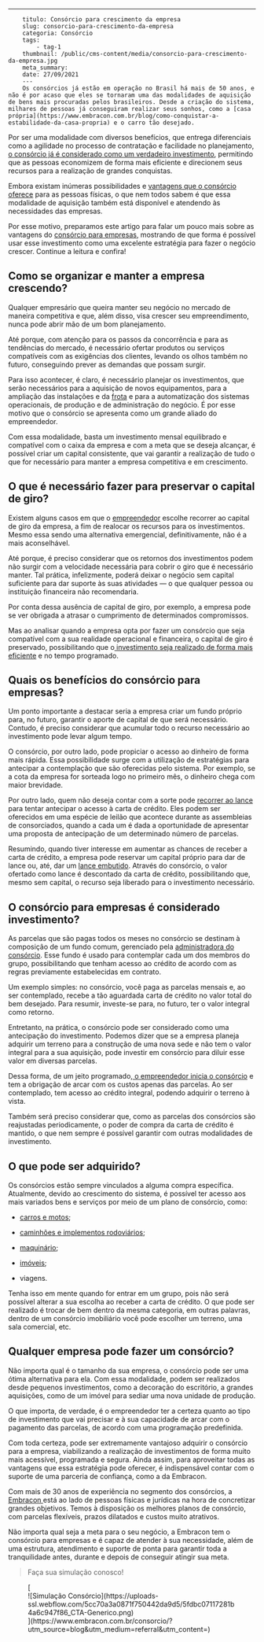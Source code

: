 ---
        titulo: Consórcio para crescimento da empresa 
        slug: consorcio-para-crescimento-da-empresa
        categoria: Consórcio
        tags:
            - tag-1
        thumbnail: /public/cms-content/media/consorcio-para-crescimento-da-empresa.jpg
        meta_summary: 
        date: 27/09/2021
        ---
        Os consórcios já estão em operação no Brasil há mais de 50 anos, e não é por acaso que eles se tornaram uma das modalidades de aquisição de bens mais procuradas pelos brasileiros. Desde a criação do sistema, milhares de pessoas já conseguiram realizar seus sonhos, como a [casa própria](https://www.embracon.com.br/blog/como-conquistar-a-estabilidade-da-casa-propria) e o carro tão desejado.

Por ser uma modalidade com diversos benefícios, que entrega diferenciais como a agilidade no processo de contratação e facilidade no planejamento, [o consórcio já é considerado como um verdadeiro investimento](https://www.embracon.com.br/blog/8-motivos-que-comprovam-que-consorcio-e-investimento), permitindo que as pessoas economizem de forma mais eficiente e direcionem seus recursos para a realização de grandes conquistas.

Embora existam inúmeras possibilidades e [vantagens que o consórcio oferece](https://www.embracon.com.br/blog/confira-10-vantagens-indiscutiveis-do-consorcio) para as pessoas físicas, o que nem todos sabem é que essa modalidade de aquisição também está disponível e atendendo às necessidades das empresas.

Por esse motivo, preparamos este artigo para falar um pouco mais sobre as vantagens do [consórcio para empresas](https://www.embracon.com.br/blog/consorcio-para-a-sua-empresa-como-ele-te-ajuda), mostrando de que forma é possível usar esse investimento como uma excelente estratégia para fazer o negócio crescer. Continue a leitura e confira!

Como se organizar e manter a empresa crescendo? 
------------------------------------------------

Qualquer empresário que queira manter seu negócio no mercado de maneira competitiva e que, além disso, visa crescer seu empreendimento, nunca pode abrir mão de um bom planejamento.

Até porque, com atenção para os passos da concorrência e para as tendências do mercado, é necessário ofertar produtos ou serviços compatíveis com as exigências dos clientes, levando os olhos também no futuro, conseguindo prever as demandas que possam surgir.

Para isso acontecer, é claro, é necessário planejar os investimentos, que serão necessários para a aquisição de novos equipamentos, para a ampliação das instalações e da [frota](https://www.embracon.com.br/blog/consorcio-para-frota-de-caminhoes) e para a automatização dos sistemas operacionais, de produção e de administração do negócio. É por esse motivo que o consórcio se apresenta como um grande aliado do empreendedor.

Com essa modalidade, basta um investimento mensal equilibrado e compatível com o caixa da empresa e com a meta que se deseja alcançar, é possível criar um capital consistente, que vai garantir a realização de tudo o que for necessário para manter a empresa competitiva e em crescimento.

O que é necessário fazer para preservar o capital de giro? 
-----------------------------------------------------------

Existem alguns casos em que o [empreendedor](https://www.embracon.com.br/blog/aprenda-em-poucos-passos-como-empreender-na-crise) escolhe recorrer ao capital de giro da empresa, a fim de realocar os recursos para os investimentos. Mesmo essa sendo uma alternativa emergencial, definitivamente, não é a mais aconselhável.

Até porque, é preciso considerar que os retornos dos investimentos podem não surgir com a velocidade necessária para cobrir o giro que é necessário manter. Tal prática, infelizmente, poderá deixar o negócio sem capital suficiente para dar suporte às suas atividades — o que qualquer pessoa ou instituição financeira não recomendaria.

Por conta dessa ausência de capital de giro, por exemplo, a empresa pode se ver obrigada a atrasar o cumprimento de determinados compromissos.

Mas ao analisar quando a empresa opta por fazer um consórcio que seja compatível com a sua realidade operacional e financeira, o capital de giro é preservado, possibilitando que o[ investimento seja realizado de forma mais eficiente](https://www.embracon.com.br/blog/investimento-na-crise-o-consorcio-sempre-e-um-bom-negocio) e no tempo programado.

Quais os benefícios do consórcio para empresas? 
------------------------------------------------

Um ponto importante a destacar seria a empresa criar um fundo próprio para, no futuro, garantir o aporte de capital de que será necessário. Contudo, é preciso considerar que acumular todo o recurso necessário ao investimento pode levar algum tempo.

O consórcio, por outro lado, pode propiciar o acesso ao dinheiro de forma mais rápida. Essa possibilidade surge com a utilização de estratégias para antecipar a contemplação que são oferecidas pelo sistema. Por exemplo, se a cota da empresa for sorteada logo no primeiro mês, o dinheiro chega com maior brevidade.

Por outro lado, quem não deseja contar com a sorte pode [recorrer ao lance](https://www.embracon.com.br/blog/como-funcionam-os-tipos-de-lances-no-consorcio) para tentar antecipar o acesso à carta de crédito. Eles podem ser oferecidos em uma espécie de leilão que acontece durante as assembleias de consorciados, quando a cada um é dada a oportunidade de apresentar uma proposta de antecipação de um determinado número de parcelas.

Resumindo, quando tiver interesse em aumentar as chances de receber a carta de crédito, a empresa pode reservar um capital próprio para dar de lance ou, até, dar um [lance embutido](https://www.embracon.com.br/blog/lance-embutido-entenda-o-que-e-como-funciona-e-como-fazer). Através do consórcio, o valor ofertado como lance é descontado da carta de crédito, possibilitando que, mesmo sem capital, o recurso seja liberado para o investimento necessário.

O consórcio para empresas é considerado investimento? 
------------------------------------------------------

As parcelas que são pagas todos os meses no consórcio se destinam à composição de um fundo comum, gerenciado pela [administradora do consórcio](https://www.embracon.com.br/blog/como-escolher-uma-administradora-de-consorcio). Esse fundo é usado para contemplar cada um dos membros do grupo, possibilitando que tenham acesso ao crédito de acordo com as regras previamente estabelecidas em contrato.

Um exemplo simples: no consórcio, você paga as parcelas mensais e, ao ser contemplado, recebe a tão aguardada carta de crédito no valor total do bem desejado. Para resumir, investe-se para, no futuro, ter o valor integral como retorno.

Entretanto, na prática, o consórcio pode ser considerado como uma antecipação do investimento. Podemos dizer que se a empresa planeja adquirir um terreno para a construção de uma nova sede e não tem o valor integral para a sua aquisição, pode investir em consórcio para diluir esse valor em diversas parcelas.

Dessa forma, de um jeito programado,[ o empreendedor inicia o consórcio](https://www.embracon.com.br/blog/use-o-consorcio-para-empreender) e tem a obrigação de arcar com os custos apenas das parcelas. Ao ser contemplado, tem acesso ao crédito integral, podendo adquirir o terreno à vista.

Também será preciso considerar que, como as parcelas dos consórcios são reajustadas periodicamente, o poder de compra da carta de crédito é mantido, o que nem sempre é possível garantir com outras modalidades de investimento.

O que pode ser adquirido? 
--------------------------

Os consórcios estão sempre vinculados a alguma compra específica. Atualmente, devido ao crescimento do sistema, é possível ter acesso aos mais variados bens e serviços por meio de um plano de consórcio, como:

- [carros e motos](https://www.embracon.com.br/servicos/consorcio-veiculo);
- [caminhões e implementos rodoviários](https://www.embracon.com.br/consorcio-de-veiculos-pesados);

- [maquinário](https://www.embracon.com.br/blog/consorcio-de-maquinas-agricolas-entenda-como-funciona);
- [imóveis](https://www.embracon.com.br/imoveis/como-funciona-consorcio-de-imovel);
- viagens.

Tenha isso em mente quando for entrar em um grupo, pois não será possível alterar a sua escolha ao receber a carta de crédito. O que pode ser realizado é trocar de bem dentro da mesma categoria, em outras palavras, dentro de um consórcio imobiliário você pode escolher um terreno, uma sala comercial, etc.

Qualquer empresa pode fazer um consórcio? 
------------------------------------------

Não importa qual é o tamanho da sua empresa, o consórcio pode ser uma ótima alternativa para ela. Com essa modalidade, podem ser realizados desde pequenos investimentos, como a decoração do escritório, a grandes aquisições, como de um imóvel para sediar uma nova unidade de produção.

O que importa, de verdade, é o empreendedor ter a certeza quanto ao tipo de investimento que vai precisar e à sua capacidade de arcar com o pagamento das parcelas, de acordo com uma programação predefinida.

Com toda certeza, pode ser extremamente vantajoso adquirir o consórcio para a empresa, viabilizando a realização de investimentos de forma muito mais acessível, programada e segura. Ainda assim, para aproveitar todas as vantagens que essa estratégia pode oferecer, é indispensável contar com o suporte de uma parceria de confiança, como a da Embracon.

Com mais de 30 anos de experiência no segmento dos consórcios, a [Embracon ](https://www.embracon.com.br/)está ao lado de pessoas físicas e jurídicas na hora de concretizar grandes objetivos. Temos à disposição os melhores planos de consórcio, com parcelas flexíveis, prazos dilatados e custos muito atrativos.

Não importa qual seja a meta para o seu negócio, a Embracon tem o consórcio para empresas e é capaz de atender à sua necessidade, além de uma estrutura, atendimento e suporte de ponta para garantir toda a tranquilidade antes, durante e depois de conseguir atingir sua meta.

> Faça sua simulação conosco!

<figure class="w-richtext-figure-type-image w-richtext-align-center">[<div>![Simulação Consórcio](https://uploads-ssl.webflow.com/5cc70a3a0871f750442da9d5/5fdbc07117281b4a6c947f86_CTA-Generico.png)</div>](https://www.embracon.com.br/consorcio/?utm_source=blog&utm_medium=referral&utm_content=)</figure>
        